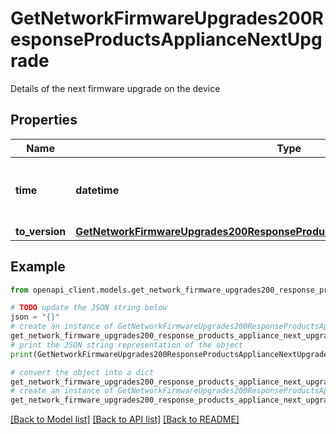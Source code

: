 # GetNetworkFirmwareUpgrades200ResponseProductsApplianceNextUpgrade

Details of the next firmware upgrade on the device

## Properties

Name | Type | Description | Notes
------------ | ------------- | ------------- | -------------
**time** | **datetime** | Timestamp of the next scheduled firmware upgrade | [optional] 
**to_version** | [**GetNetworkFirmwareUpgrades200ResponseProductsApplianceNextUpgradeToVersion**](GetNetworkFirmwareUpgrades200ResponseProductsApplianceNextUpgradeToVersion.md) |  | [optional] 

## Example

```python
from openapi_client.models.get_network_firmware_upgrades200_response_products_appliance_next_upgrade import GetNetworkFirmwareUpgrades200ResponseProductsApplianceNextUpgrade

# TODO update the JSON string below
json = "{}"
# create an instance of GetNetworkFirmwareUpgrades200ResponseProductsApplianceNextUpgrade from a JSON string
get_network_firmware_upgrades200_response_products_appliance_next_upgrade_instance = GetNetworkFirmwareUpgrades200ResponseProductsApplianceNextUpgrade.from_json(json)
# print the JSON string representation of the object
print(GetNetworkFirmwareUpgrades200ResponseProductsApplianceNextUpgrade.to_json())

# convert the object into a dict
get_network_firmware_upgrades200_response_products_appliance_next_upgrade_dict = get_network_firmware_upgrades200_response_products_appliance_next_upgrade_instance.to_dict()
# create an instance of GetNetworkFirmwareUpgrades200ResponseProductsApplianceNextUpgrade from a dict
get_network_firmware_upgrades200_response_products_appliance_next_upgrade_from_dict = GetNetworkFirmwareUpgrades200ResponseProductsApplianceNextUpgrade.from_dict(get_network_firmware_upgrades200_response_products_appliance_next_upgrade_dict)
```
[[Back to Model list]](../README.md#documentation-for-models) [[Back to API list]](../README.md#documentation-for-api-endpoints) [[Back to README]](../README.md)


